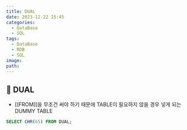 ```yaml
---
title: DUAL
date: 2023-12-22 15:45
categories:
  - DataBase
  - SQL
tags:
  - DataBase
  - RDB
  - SQL
image: 
path:
---
```


## 🌈 DUAL
+ [[FROM]]을 무조건 써야 하기 때문에 TABLE이 필요하지 않을 경우 넣게 되는 DUMMY TABLE
```sql
SELECT CHR(65) FROM DUAL;
```